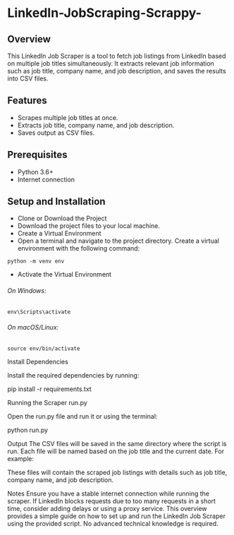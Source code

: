 # LinkedIn-JobScraping-Scrappy-

## Overview
This LinkedIn Job Scraper is a tool to fetch job listings from LinkedIn based on multiple job titles simultaneously. It extracts relevant job information such as job title, company name, and job description, and saves the results into CSV files.

## Features
- Scrapes multiple job titles at once.
- Extracts job title, company name, and job description.
- Saves output as CSV files.

## Prerequisites
- Python 3.6+
- Internet connection

## Setup and Installation
- Clone or Download the Project
- Download the project files to your local machine.
- Create a Virtual Environment
- Open a terminal and navigate to the project directory. Create a virtual environment with the following command:
```
python -m venv env
```
- Activate the Virtual Environment

###### On Windows:
```
env\Scripts\activate
```
###### On macOS/Linux:
```
source env/bin/activate
```
Install Dependencies

Install the required dependencies by running:

pip install -r requirements.txt

Running the Scraper
run.py 

Open the run.py file and run it or using the terminal:

python run.py

Output
The CSV files will be saved in the same directory where the script is run. Each file will be named based on the job title and the current date. For example:

These files will contain the scraped job listings with details such as job title, company name, and job description.

Notes
Ensure you have a stable internet connection while running the scraper.
If LinkedIn blocks requests due to too many requests in a short time, consider adding delays or using a proxy service.
This overview provides a simple guide on how to set up and run the LinkedIn Job Scraper using the provided script. No advanced technical knowledge is required.
